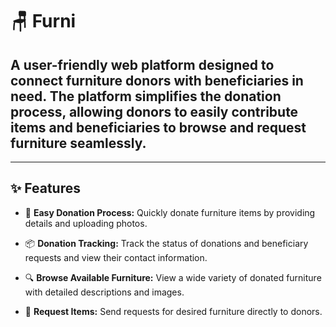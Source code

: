 # 🪑 Furni
## A user-friendly web platform designed to connect furniture donors with beneficiaries in need. The platform simplifies the donation process, allowing donors to easily contribute items and beneficiaries to browse and request furniture seamlessly.

---
## ✨ Features
- 📝 **Easy Donation Process:** Quickly donate furniture items by providing details and uploading photos.

- 📦 **Donation Tracking:** Track the status of donations and beneficiary requests and view their contact information.

- 🔍 **Browse Available Furniture:** View a wide variety of donated furniture with detailed descriptions and images.

- 📩 **Request Items:** Send requests for desired furniture directly to donors.
